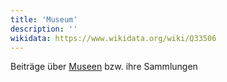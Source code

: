 ```yaml
---
title: 'Museum'
description: ''
wikidata: https://www.wikidata.org/wiki/Q33506
---
```


Beiträge über [Museen](https://de.wikipedia.org/wiki/Museum) bzw. ihre Sammlungen

